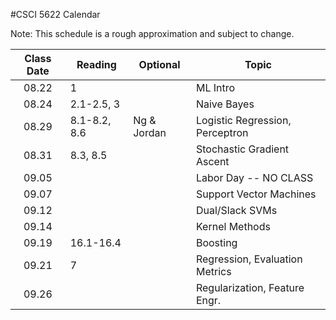 #CSCI 5622 Calendar

Note: This schedule is a rough approximation and subject to change.

| Class Date   | Reading         |    Optional |                Topic             	 |
|:------------:| ----------------| ------------|-------------------------------------|
| 08.22        | 1				 |             | ML Intro							 |
| 08.24        | 2.1-2.5, 3      |             | Naive Bayes 						 |
| 08.29        | 8.1-8.2, 8.6    | Ng & Jordan | Logistic Regression, Perceptron	 |
| 08.31        | 8.3, 8.5        | 			   | Stochastic Gradient Ascent 		 |
| 09.05        | 		         | 			   | Labor Day -- NO CLASS				 |
| 09.07        | 		         | 			   | Support Vector Machines 			 |
| 09.12        | 		         | 			   | Dual/Slack SVMs 					 |
| 09.14        | 		         | 			   | Kernel	Methods	 					 |
| 09.19        | 16.1-16.4		 | 			   | Boosting 							 |
| 09.21        | 7		         | 			   | Regression, Evaluation Metrics		 |
| 09.26        | 			     | 			   | Regularization, Feature Engr.		 |

